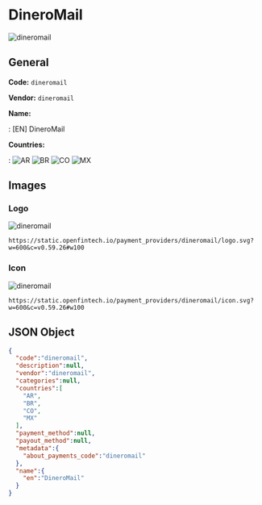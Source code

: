 
# DineroMail 
![dineromail](https://static.openfintech.io/payment_providers/dineromail/logo.svg?w=600&c=v0.59.26#w100)  

## General 
 
**Code:** `dineromail`  
 
**Vendor:** `dineromail`  
 
**Name:**  
 
:	[EN] DineroMail  
 
**Countries:**  
 
:	![AR](https://cdnjs.cloudflare.com/ajax/libs/flag-icon-css/3.3.0/flags/4x3/ar.svg#w24) 	![BR](https://cdnjs.cloudflare.com/ajax/libs/flag-icon-css/3.3.0/flags/4x3/br.svg#w24) 	![CO](https://cdnjs.cloudflare.com/ajax/libs/flag-icon-css/3.3.0/flags/4x3/co.svg#w24) 	![MX](https://cdnjs.cloudflare.com/ajax/libs/flag-icon-css/3.3.0/flags/4x3/mx.svg#w24)  

## Images 

### Logo 
 
![dineromail](https://static.openfintech.io/payment_providers/dineromail/logo.svg?w=600&c=v0.59.26#w100)  

```
https://static.openfintech.io/payment_providers/dineromail/logo.svg?w=600&c=v0.59.26#w100
```  

### Icon 
 
![dineromail](https://static.openfintech.io/payment_providers/dineromail/icon.svg?w=600&c=v0.59.26#w100)  

```
https://static.openfintech.io/payment_providers/dineromail/icon.svg?w=600&c=v0.59.26#w100
```  

## JSON Object 

```json
{
  "code":"dineromail",
  "description":null,
  "vendor":"dineromail",
  "categories":null,
  "countries":[
    "AR",
    "BR",
    "CO",
    "MX"
  ],
  "payment_method":null,
  "payout_method":null,
  "metadata":{
    "about_payments_code":"dineromail"
  },
  "name":{
    "en":"DineroMail"
  }
}
```  
